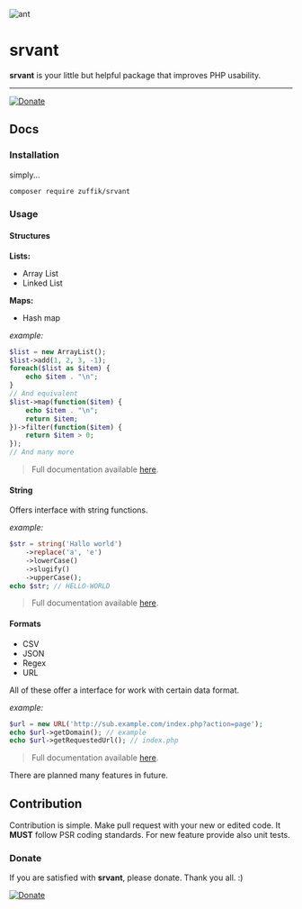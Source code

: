 ![ant](https://lkmstudio.eu/s/ant.png)

# srvant

**srvant** is your little but helpful package that improves PHP usability.

-------

[![Donate](https://img.shields.io/badge/Donate-PayPal-green.svg)](https://www.paypal.com/cgi-bin/webscr?cmd=_s-xclick&hosted_button_id=SNFEPSATF37TN)

## Docs

### Installation

simply...

```bash 
composer require zuffik/srvant
```

### Usage

#### Structures

**Lists:**

- Array List
- Linked List

**Maps:**

- Hash map

*example:*

```php
$list = new ArrayList();
$list->add(1, 2, 3, -1);
foreach($list as $item) {
	echo $item . "\n";
}
// And equivalent
$list->map(function($item) {
	echo $item . "\n";
	return $item;
})->filter(function($item) {
	return $item > 0;
});
// And many more
```

> Full documentation available [here](https://github.com/zuffik/srvant/tree/master/docs/).

#### String

Offers interface with string functions.

*example:*

```php
$str = string('Hallo world')
	->replace('a', 'e')
	->lowerCase()
	->slugify()
	->upperCase();
echo $str; // HELLO-WORLD
```

> Full documentation available [here](https://github.com/zuffik/srvant/tree/master/docs/).

#### Formats

- CSV
- JSON
- Regex
- URL

All of these offer a interface for work with certain data format.

*example:*

```php
$url = new URL('http://sub.example.com/index.php?action=page');
echo $url->getDomain(); // example
echo $url->getRequestedUrl(); // index.php
```

> Full documentation available [here](https://github.com/zuffik/srvant/tree/master/docs/).

There are planned many features in future.

## Contribution

Contribution is simple. Make pull request with your new or edited code. It **MUST** follow PSR coding standards. For new feature provide also unit tests.

### Donate

If you are satisfied with **srvant**, please donate. Thank you all. :)

[![Donate](https://img.shields.io/badge/Donate-PayPal-green.svg)](https://www.paypal.com/cgi-bin/webscr?cmd=_s-xclick&hosted_button_id=SNFEPSATF37TN)